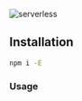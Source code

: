 ![serverless](http://public.serverless.com/badges/v3.svg)

## Installation
```bash
npm i -E
```

### Usage

